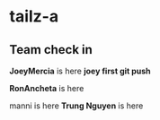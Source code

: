 # tailz-a
## Team check in

**JoeyMercia** is here **joey first git push**


**RonAncheta** is here

manni is here
**Trung Nguyen** is here

